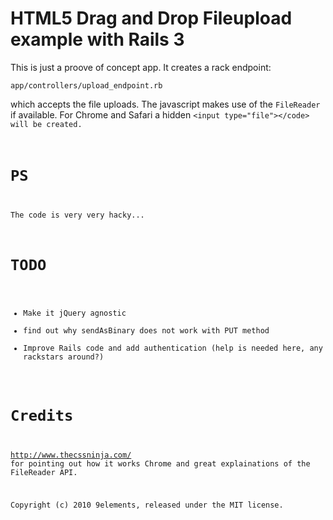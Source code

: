 HTML5 Drag and Drop Fileupload example with Rails 3 
===================================================

This is just a proove of concept app. It creates a rack endpoint:

    app/controllers/upload_endpoint.rb

which accepts the file uploads. The javascript makes use of the <code>FileReader</code> if available.
For Chrome and Safari a hidden <code>&lt;input type="file"&gt;&lt;/code&gt; will be created.

PS
==

The code is very very hacky...

TODO
====

* Make it jQuery agnostic
* find out why sendAsBinary does not work with PUT method
* Improve Rails code and add authentication (help is needed here, any rackstars around?)

Credits
=======

http://www.thecssninja.com/ for pointing out how it works Chrome and great explainations of the FileReader API.

Copyright (c) 2010 9elements, released under the MIT license.